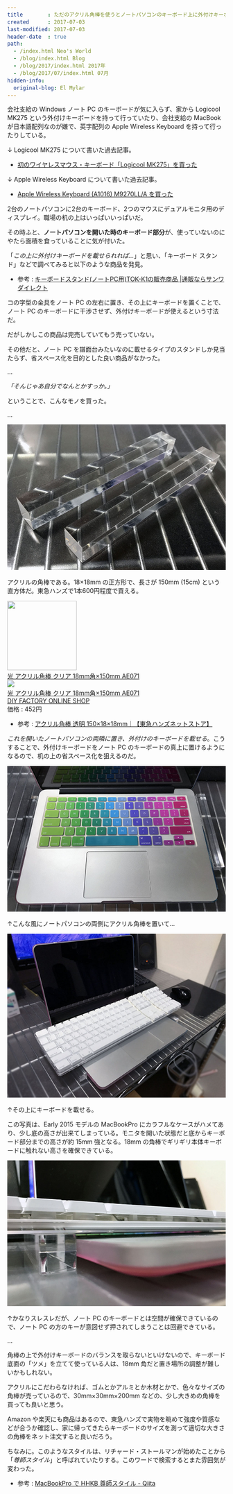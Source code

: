 ```yaml
---
title        : ただのアクリル角棒を使うとノートパソコンのキーボード上に外付けキーボードが置ける
created      : 2017-07-03
last-modified: 2017-07-03
header-date  : true
path:
  - /index.html Neo's World
  - /blog/index.html Blog
  - /blog/2017/index.html 2017年
  - /blog/2017/07/index.html 07月
hidden-info:
  original-blog: El Mylar
---
```


会社支給の Windows ノート PC のキーボードが気に入らず、家から Logicool MK275 という外付けキーボードを持って行っていたり、会社支給の MacBook が日本語配列なのが嫌で、英字配列の Apple Wireless Keyboard を持って行ったりしている。

↓ Logicool MK275 について書いた過去記事。

- [初のワイヤレスマウス・キーボード「Logicool MK275」を買った](/blog/2016/05/03-01.html)

↓ Apple Wireless Keyboard について書いた過去記事。

- [Apple Wireless Keyboard (A1016) M9270LL/A を買った](/blog/2017/03/05-02.html)

2台のノートパソコンに2台のキーボード、2つのマウスにデュアルモニタ用のディスプレイ。職場の机の上はいっぱいいっぱいだ。

その時ふと、**ノートパソコンを開いた時のキーボード部分**が、使っていないのにやたら面積を食っていることに気が付いた。

「*この上に外付けキーボードを載せられれば…*」と思い、「キーボード スタンド」などで調べてみると以下のような商品を発見。

- 参考 : [キーボードスタンド(ノートPC用)TOK-K1の販売商品 |通販ならサンワダイレクト](http://direct.sanwa.co.jp/ItemPage/TOK-K1)

コの字型の金具をノート PC の左右に置き、その上にキーボードを置くことで、ノート PC のキーボードに干渉させず、外付けキーボードが使えるという寸法だ。

だがしかしこの商品は完売していてもう売っていない。

その他だと、ノート PC を譜面台みたいなのに載せるタイプのスタンドしか見当たらず、省スペース化を目的とした良い商品がなかった。

…

*「そんじゃあ自分でなんとかすっか。」*

ということで、こんなモノを買った。

…

![アクリル角棒](./03-01-01.jpg)

アクリルの角棒である。18×18mm の正方形で、長さが 150mm (15cm) という直方体だ。東急ハンズで1本600円程度で買える。

<div class="ad-amazon">
  <div class="ad-amazon-image">
    <a href="https://www.amazon.co.jp/dp/B0091FZ7KS?tag=neos21-22&amp;linkCode=osi&amp;th=1&amp;psc=1">
      <img src="https://m.media-amazon.com/images/I/315KlYj4AEL._SL160_.jpg" width="160" height="160">
    </a>
  </div>
  <div class="ad-amazon-info">
    <div class="ad-amazon-title">
      <a href="https://www.amazon.co.jp/dp/B0091FZ7KS?tag=neos21-22&amp;linkCode=osi&amp;th=1&amp;psc=1">光 アクリル角棒 クリア 18mm角×150mm AE071</a>
    </div>
  </div>
</div>

<div class="ad-rakuten">
  <div class="ad-rakuten-image">
    <a href="https://hb.afl.rakuten.co.jp/hgc/g00powo2.waxyc5db.g00powo2.waxyd78d/?pc=https%3A%2F%2Fitem.rakuten.co.jp%2Ftuzukiya%2Fh14-5771%2F&amp;m=http%3A%2F%2Fm.rakuten.co.jp%2Ftuzukiya%2Fi%2F10555746%2F">
      <img src="https://thumbnail.image.rakuten.co.jp/@0_mall/tuzukiya/cabinet/main/h14-3/h14-5771.jpg?_ex=128x128">
    </a>
  </div>
  <div class="ad-rakuten-info">
    <div class="ad-rakuten-title">
      <a href="https://hb.afl.rakuten.co.jp/hgc/g00powo2.waxyc5db.g00powo2.waxyd78d/?pc=https%3A%2F%2Fitem.rakuten.co.jp%2Ftuzukiya%2Fh14-5771%2F&amp;m=http%3A%2F%2Fm.rakuten.co.jp%2Ftuzukiya%2Fi%2F10555746%2F">光 アクリル角棒 クリア 18mm角×150mm AE071</a>
    </div>
    <div class="ad-rakuten-shop">
      <a href="https://hb.afl.rakuten.co.jp/hgc/g00powo2.waxyc5db.g00powo2.waxyd78d/?pc=https%3A%2F%2Fwww.rakuten.co.jp%2Ftuzukiya%2F&amp;m=http%3A%2F%2Fm.rakuten.co.jp%2Ftuzukiya%2F">DIY FACTORY ONLINE SHOP</a>
    </div>
    <div class="ad-rakuten-price">価格 : 452円</div>
  </div>
</div>

- 参考 : [アクリル角棒 透明 150×18×18mm｜【東急ハンズネットストア】](https://hands.net/goods/4977720888316/)

*これを開いたノートパソコンの両隣に置き、外付けのキーボードを載せる*。こうすることで、外付けキーボードをノート PC のキーボードの真上に置けるようになるので、机の上の省スペース化を狙えるのだ。

![PC の左右に置く](./03-01-02.jpg)

↑こんな風にノートパソコンの両側にアクリル角棒を置いて…

![キーボードを載せる](./03-01-03.jpg)

↑その上にキーボードを載せる。

この写真は、Early 2015 モデルの MacBookPro にカラフルなケースがハメてあり、少し底の高さが出来てしまっている。モニタを開いた状態だと底からキーボード部分までの高さが約 15mm 強となる。18mm の角棒でギリギリ本体キーボードに触れない高さを確保できている。

![ノート PC にはギリギリ触れていない](./03-01-04.jpg)

↑かなりスレスレだが、ノート PC のキーボードとは空間が確保できているので、ノート PC の方のキーが意図せず押されてしまうことは回避できている。

…

角棒の上で外付けキーボードのバランスを取らないといけないので、キーボード底面の「ツメ」を立てて使っている人は、18mm 角だと置き場所の調整が難しいかもしれない。

アクリルにこだわらなければ、ゴムとかアルミとか木材とかで、色々なサイズの角棒が売っているので、30mm×30mm×200mm などの、少し大きめの角棒を買っても良いと思う。

Amazon や楽天にも商品はあるので、東急ハンズで実物を眺めて強度や質感などが合うか確認し、家に帰ってきたらキーボードのサイズを測って適切な大きさの角棒をネット注文すると良いだろう。

ちなみに。このようなスタイルは、リチャード・ストールマンが始めたことから「*尊師スタイル*」と呼ばれていたりする。このワードで検索するとまた雰囲気が変わった。

- 参考 : [MacBookPro で HHKB 尊師スタイル - Qiita](https://qiita.com/midorinokimi/items/8da9f234e96f1fa0f9e0)
